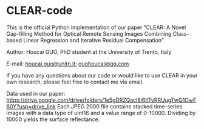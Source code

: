 # CLEAR-code
This is the official Python implementation of our paper "CLEAR: A Novel Gap-filling Method for Optical Remote Sensing Images Combining Class-based Linear Regression and Iterative Residual Compensation"

Author: Houcai GUO, PhD student at the University of Trento, Italy

E-mail: houcai.guo@unitn.it; guohoucai@qq.com

If you have any questions about our code or would like to use CLEAR in your own research, please feel free to contact me via email.

Data used in our paper: https://drive.google.com/drive/folders/1e5gDRZQacl8i6lITvRRUugTwQ1OwF60Y?usp=drive_link
Each JPEG 2000 file contains stacked time-series images with a data type of uint16 and a value range of 0-10000. Dividing by 10000 yields the surface reflectance.
